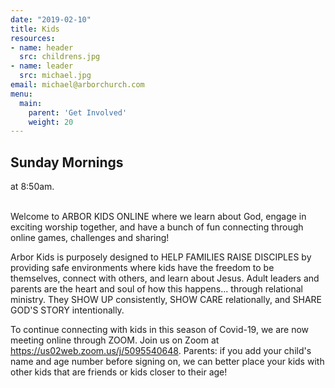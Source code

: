 ```yaml
---
date: "2019-02-10"
title: Kids
resources:
- name: header
  src: childrens.jpg
- name: leader
  src: michael.jpg
email: michael@arborchurch.com
menu:
  main:
    parent: 'Get Involved'
    weight: 20
---
```


<h2 class="tight-header">Sunday Mornings</h2> at 8:50am.
<br>
<br>

Welcome to ARBOR KIDS ONLINE where we learn about God, engage in exciting worship together, and have a bunch of fun connecting through online games, challenges and sharing!


Arbor Kids is purposely designed to HELP FAMILIES RAISE DISCIPLES by providing safe environments where kids have the freedom to be themselves, connect with others, and learn about Jesus. Adult leaders and parents are the heart and soul of how this happens... through relational ministry. They SHOW UP consistently, SHOW CARE relationally, and SHARE GOD'S STORY intentionally.

To continue connecting with kids in this season of Covid-19, we are now meeting online through ZOOM.  Join us on Zoom at https://us02web.zoom.us/j/5095540648. Parents: if you add your child's name and age number before signing on, we can better place your kids with other kids that are friends or kids closer to their age!


